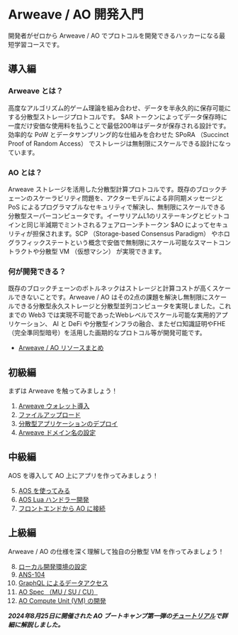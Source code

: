 # Arweave / AO 開発入門

開発者がゼロから Arweave / AO でプロトコルを開発できるハッカーになる最短学習コースです。

## 導入編

### Arweave とは？

高度なアルゴリズム的ゲーム理論を組み合わせ、データを半永久的に保存可能にする分散型ストレージプロトコルです。
$AR トークンによってデータ保存時に一度だけ安価な使用料を払うことで最低200年はデータが保存される設計です。効率的な PoW とデータサンプリング的な仕組みを合わせた SPoRA （Succinct Proof of Random Access） でストレージは無制限にスケールできる設計になっています。

### AO とは？

Arweave ストレージを活用した分散型計算プロトコルです。既存のブロックチェーンのスケーラビリティ問題を、アクターモデルによる非同期メッセージと PoS によるプログラマブルなセキュリティで解決し、無制限にスケールできる分散型スーパーコンピュータです。イーサリアムL1のリステーキングとビットコインと同じ半減期でミントされるフェアローンチトークン $AO によってセキュリティが担保されます。SCP （Storage-based Consensus Paradigm） やホログラフィックステートという概念で安価で無制限にスケール可能なスマートコントラクトや分散型 VM （仮想マシン） が実現できます。


### 何が開発できる？

既存のブロックチェーンのボトルネックはストレージと計算コストが高くスケールできないことです。Arweave / AO はその2点の課題を解決し無制限にスケールできる分散型永久ストレージと分散型並列コンピュータを実現しました。これまでの Web3 では実現不可能であったWebレベルでスケール可能な実用的アプリケーション、 AI と DeFi や分散型インフラの融合、またゼロ知識証明やFHE（完全準同型暗号）を活用した画期的なプロトコル等が開発可能です。

- [Arweave / AO リソースまとめ](./resources.md)

## 初級編

まずは Arweave を触ってみましょう！

1. [Arweave ウォレット導入](./quick-start/wallet.md)
2. [ファイルアップロード](./quick-start/upload-files.md)
3. [分散型アプリケーションのデプロイ](./quick-start/deploy-app.md)
4. [Arweave ドメイン名の設定](./quick-start/arns.md)

## 中級編

AOS を導入して AO 上にアプリを作ってみましょう！

5. [AOS を使ってみる](./quick-start/aos.md)
6. [AOS Lua ハンドラー開発](./quick-start/handlers.md)
7. [フロントエンドから AO に接続](./quick-start/aoconnect.md)

## 上級編

Arweave / AO の仕様を深く理解して独自の分散型 VM を作ってみましょう！

8. [ローカル開発環境の設定](./quick-start/local-environment.md)
9. [ANS-104](./quick-start/ans-104.md)
10. [GraphQL によるデータアクセス](./quick-start/graphql.md)
11. [AO Spec （MU / SU / CU）](./quick-start/ao.md)
12. [AO Compute Unit (VM) の開発](./quick-start/cu.md)

***2024年8月25日に開催された AO ブートキャンプ第一弾の[チュートリアル](./bootcamp/vol_01.md)で詳細に解説しました。***